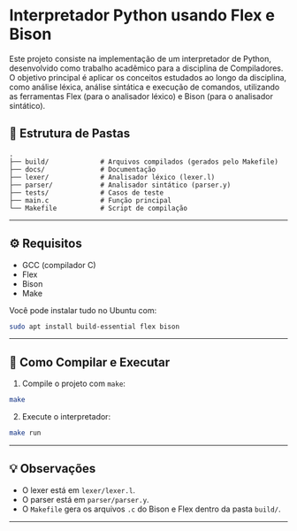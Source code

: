 # Interpretador Python usando Flex e Bison

Este projeto consiste na implementação de um interpretador de Python, desenvolvido como trabalho acadêmico para a disciplina de Compiladores. O objetivo principal é aplicar os conceitos estudados ao longo da disciplina, como análise léxica, análise sintática e execução de comandos, utilizando as ferramentas Flex (para o analisador léxico) e Bison (para o analisador sintático).

## 📁 Estrutura de Pastas

```
.
├── build/             # Arquivos compilados (gerados pelo Makefile)
├── docs/              # Documentação 
├── lexer/             # Analisador léxico (lexer.l)
├── parser/            # Analisador sintático (parser.y)
├── tests/             # Casos de teste
├── main.c             # Função principal
└── Makefile           # Script de compilação
```

---

## ⚙️ Requisitos

- GCC (compilador C)
- Flex
- Bison
- Make

Você pode instalar tudo no Ubuntu com:

```bash
sudo apt install build-essential flex bison
```

---

## 🥪 Como Compilar e Executar

1. Compile o projeto com `make`:

```bash
make
```

2. Execute o interpretador:

```bash
make run
```

---

## 💡 Observações

- O lexer está em `lexer/lexer.l`.
- O parser está em `parser/parser.y`.
- O `Makefile` gera os arquivos `.c` do Bison e Flex dentro da pasta `build/`.

---
